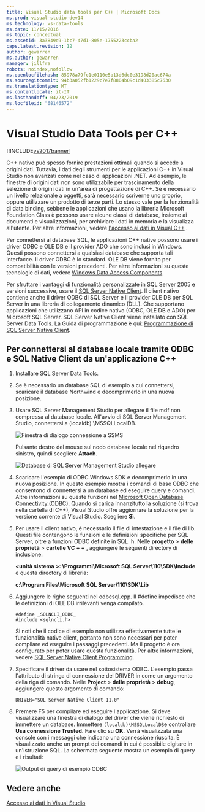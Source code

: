```yaml
---
title: Visual Studio data tools per C++ | Microsoft Docs
ms.prod: visual-studio-dev14
ms.technology: vs-data-tools
ms.date: 11/15/2016
ms.topic: conceptual
ms.assetid: 3a3849d9-1bc7-47d1-805e-1755223ccba2
caps.latest.revision: 12
author: gewarren
ms.author: gewarren
manager: jillfra
robots: noindex,nofollow
ms.openlocfilehash: 85978a79fc1e0110e5b13d6dc0e3198d20ac674a
ms.sourcegitcommit: 94b3a052fb1229c7e7f8804b09c1d403385c7630
ms.translationtype: MT
ms.contentlocale: it-IT
ms.lasthandoff: 04/23/2019
ms.locfileid: "68146572"
---
```

# <a name="visual-studio-data-tools-for-c"></a>Visual Studio Data Tools per C++
[!INCLUDE[vs2017banner](../includes/vs2017banner.md)]

C++ nativo può spesso fornire prestazioni ottimali quando si accede a origini dati. Tuttavia, i dati degli strumenti per le applicazioni C++ in Visual Studio non avanzati come nel caso di applicazioni .NET. Ad esempio, le finestre di origini dati non sono utilizzabile per trascinamento della selezione di origini dati in un'area di progettazione di C++. Se è necessario un livello relazionale a oggetti, sarà necessario scriverne uno proprio, oppure utilizzare un prodotto di terze parti.  Lo stesso vale per la funzionalità di data binding, sebbene le applicazioni che usano la libreria Microsoft Foundation Class è possono usare alcune classi di database, insieme ai documenti e visualizzazioni, per archiviare i dati in memoria e la visualizza all'utente. Per altre informazioni, vedere [l'accesso ai dati in Visual C++](https://msdn.microsoft.com/library/7wtdsdkh.aspx) .  
  
 Per connettersi al database SQL, le applicazioni C++ native possono usare i driver ODBC e OLE DB e il provider ADO che sono inclusi in Windows.     Questi possono connettersi a qualsiasi database che supporta tali interfacce. Il driver ODBC è lo standard. OLE DB viene fornito per compatibilità con le versioni precedenti. Per altre informazioni su queste tecnologie di dati, vedere [Windows Data Access Components](https://msdn.microsoft.com/library/windows/desktop/aa968814\(v=vs.85\).aspx)  
  
 Per sfruttare i vantaggi di funzionalità personalizzate in SQL Server 2005 e versioni successive, usare il [SQL Server Native Client](https://msdn.microsoft.com/sqlserver/aa937733). Il client nativo contiene anche il driver ODBC di SQL Server e il provider OLE DB per SQL Server in una libreria di collegamento dinamico (DLL). Che supportano applicazioni che utilizzano API in codice nativo (ODBC, OLE DB e ADO) per Microsoft SQL Server.  SQL Server Native Client viene installato con SQL Server Data Tools. La Guida di programmazione è qui: [Programmazione di SQL Server Native Client](https://msdn.microsoft.com/library/ms130892.aspx).  
  
## <a name="to-connect-to-localdb-through-odbc-and-sql-native-client-from-a-c-application"></a>Per connettersi al database locale tramite ODBC e SQL Native Client da un'applicazione C++  
  
1. Installare SQL Server Data Tools.  
  
2. Se è necessario un database SQL di esempio a cui connettersi, scaricare il database Northwind e decomprimerlo in una nuova posizione.  
  
3. Usare SQL Server Management Studio per allegare il file mdf non compressa al database locale. All'avvio di SQL Server Management Studio, connettersi a (localdb) \MSSQLLocalDB.  
  
    ![Finestra di dialogo connessione a SSMS](../data-tools/media/raddata-ssms-connect-dialog.png "raddata SSMS finestra di dialogo Connetti")  
  
    Pulsante destro del mouse sul nodo database locale nel riquadro sinistro, quindi scegliere **Attach**.  
  
    ![Database di SQL Server Management Studio allegare](../data-tools/media/raddata-ssms-attach-database.png "raddata SSMS Collega database")  
  
4. Scaricare l'esempio di ODBC Windows SDK e decomprimerlo in una nuova posizione. In questo esempio mostra i comandi di base ODBC che consentono di connettersi a un database ed eseguire query e comandi. Altre informazioni su queste funzioni nel [Microsoft Open Database Connectivity (ODBC)](https://msdn.microsoft.com/library/windows/desktop/ms710252\(v=vs.85\).aspx). Quando si carica innanzitutto la soluzione (si trova nella cartella di C++), Visual Studio offre aggiornare la soluzione per la versione corrente di Visual Studio. Scegliere **Sì**.  
  
5. Per usare il client nativo, è necessario il file di intestazione e il file di lib. Questi file contengono le funzioni e le definizioni specifiche per SQL Server, oltre a funzioni ODBC definite in SQL. h. Nelle **progetto** > **delle proprietà** > **cartelle VC + +** , aggiungere le seguenti directory di inclusione:  
  
   **\<unità sistema >: \Programmi\Microsoft SQL Server\110\SDK\Include** e questa directory di libreria:  
  
   **c:\Program Files\Microsoft SQL Server\110\SDK\Lib**  
  
6. Aggiungere le righe seguenti nel odbcsql.cpp. Il #define impedisce che le definizioni di OLE DB irrilevanti venga compilato.  
  
   ```  
   #define _SQLNCLI_ODBC_  
   #include <sqlncli.h>  
   ```  
  
    Si noti che il codice di esempio non utilizza effettivamente tutte le funzionalità native client, pertanto non sono necessari per poter compilare ed eseguire i passaggi precedenti. Ma il progetto è ora configurato per poter usare questa funzionalità. Per altre informazioni, vedere [SQL Server Native Client Programming](https://msdn.microsoft.com/library/ms130892\(v=sql.130\).aspx).  
  
7. Specificare il driver da usare nel sottosistema ODBC. L'esempio passa l'attributo di stringa di connessione del DRIVER in come un argomento della riga di comando. Nelle **Project** > **delle proprietà** > **debug**, aggiungere questo argomento di comando:  
  
   ```  
   DRIVER="SQL Server Native Client 11.0"  
   ```  
  
8. Premere F5 per compilare ed eseguire l'applicazione. Si deve visualizzare una finestra di dialogo del driver che viene richiesto di immettere un database. Immettere `(localdb)\MSSQLLocalDB`e controllare **Usa connessione Trusted**. Fare clic su **OK**. Verrà visualizzata una console con i messaggi che indicano una connessione riuscita. È visualizzato anche un prompt dei comandi in cui è possibile digitare in un'istruzione SQL. La schermata seguente mostra un esempio di query e i risultati:  
  
    ![Output di query di esempio ODBC](../data-tools/media/raddata-odbc-sample-query-output.png "output della query di esempio di ODBC raddata")  
  
## <a name="see-also"></a>Vedere anche  
 [Accesso ai dati in Visual Studio](../data-tools/accessing-data-in-visual-studio.md)
